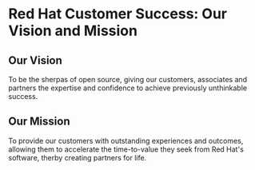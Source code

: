 # Red Hat Customer Success: Our Vision and Mission

## Our Vision

To be the sherpas of open source, giving our customers, associates and partners the expertise and confidence to achieve previously unthinkable success.

## Our Mission

To provide our customers with outstanding experiences and outcomes, allowing them to accelerate the time-to-value they seek from Red Hat's software, therby creating partners for life.
